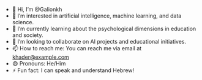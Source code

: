 - 👋 Hi, I’m @Galionkh
- 👀 I’m interested in artificial intelligence, machine learning, and data science.
- 🌱 I’m currently learning about the psychological dimensions in education and society.
- 💞️ I’m looking to collaborate on AI projects and educational initiatives.
- 📫 How to reach me: You can reach me via email at khader@example.com
- 😄 Pronouns: He/Him
- ⚡ Fun fact: I can speak and understand Hebrew!
